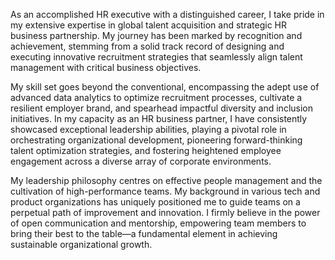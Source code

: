 As an accomplished HR executive with a distinguished career, I take pride in my extensive expertise in global talent acquisition and strategic HR business partnership. My journey has been marked by recognition and achievement, stemming from a solid track record of designing and executing innovative recruitment strategies that seamlessly align talent management with critical business objectives.

My skill set goes beyond the conventional, encompassing the adept use of advanced data analytics to optimize recruitment processes, cultivate a resilient employer brand, and spearhead impactful diversity and inclusion initiatives. In my capacity as an HR business partner, I have consistently showcased exceptional leadership abilities, playing a pivotal role in orchestrating organizational development, pioneering forward-thinking talent optimization strategies, and fostering heightened employee engagement across a diverse array of corporate environments.

My leadership philosophy centres on effective people management and the cultivation of high-performance teams. My background in various tech and product organizations has uniquely positioned me to guide teams on a perpetual path of improvement and innovation. I firmly believe in the power of open communication and mentorship, empowering team members to bring their best to the table—a fundamental element in achieving sustainable organizational growth.

